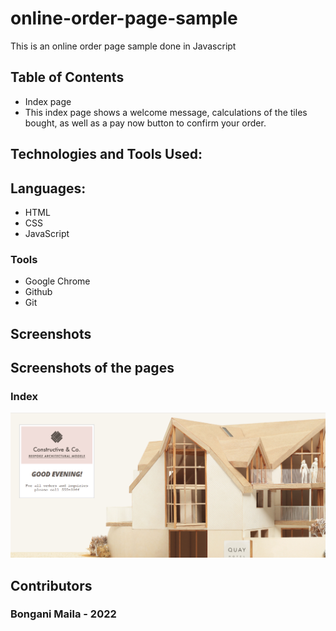 # online-order-page-sample
This is an online order page sample done in Javascript

## Table of Contents
- Index page
- This index page shows a welcome message, calculations of the tiles bought, as well as a pay now button to confirm your order.



## Technologies and Tools Used:

## Languages:

- HTML
- CSS
- JavaScript


### Tools

- Google Chrome
- Github
- Git


## Screenshots
## Screenshots of the pages

### Index
![](https://github.com/BonganiMaila/basic-greeting-according-to-time/blob/basic-greeting/greeting_project/image.png)



## Contributors

### Bongani Maila - 2022
